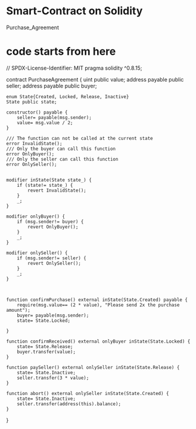 # Smart-Contract on Solidity
Purchase_Agreement
# code starts from here
// SPDX-License-Identifier: MIT
pragma solidity ^0.8.15;

contract PurchaseAgreement {
    uint public value;
    address payable public seller;
    address payable public buyer;

    enum State{Created, Locked, Release, Inactive}
    State public state;

    constructor() payable {
        seller= payable(msg.sender);
        value= msg.value / 2;
    }

    /// The function can not be called at the current state
    error InvalidState();
    /// Only the buyer can call this function
    error OnlyBuyer();
    /// Only the seller can call this function
    error OnlySeller();


    modifier inState(State state_) {
        if (state!= state_) {
            revert InvalidState();
        }
        _;
    }

    modifier onlyBuyer() {
        if (msg.sender!= buyer) {
            revert OnlyBuyer();
        }
        _;
    }

    modifier onlySeller() {
        if (msg.sender!= seller) {
            revert OnlySeller();
        }
        _;
    }



    function confirmPurchase() external inState(State.Created) payable {
        require(msg.value== (2 * value), "Please send 2x the purchase amount");
        buyer= payable(msg.sender);
        state= State.Locked;

    }

    function confirmReceived() external onlyBuyer inState(State.Locked) {
        state= State.Release;
        buyer.transfer(value);
    }

    function paySeller() external onlySeller inState(State.Release) {
        state= State.Inactive;
        seller.transfer(3 * value);
    }

    function abort() external onlySeller inState(State.Created) {
        state= State.Inactive;
        seller.transfer(address(this).balance);
    }
}
